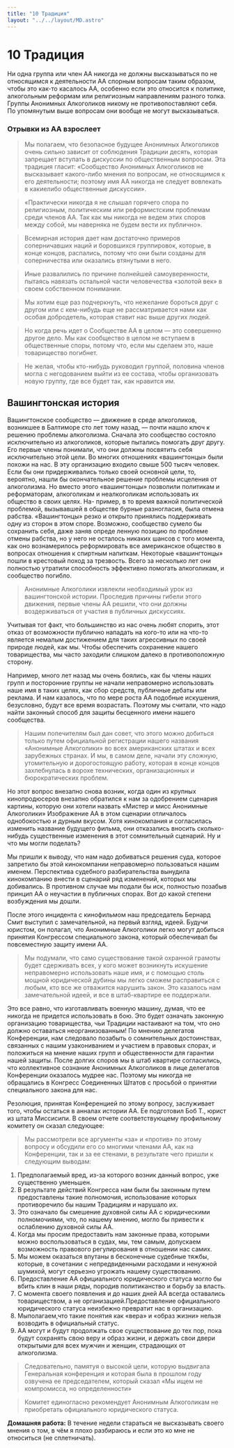 ```yaml
---
title: "10 Традиция"
layout: "../../layout/MD.astro"
---
```


# 10 Традиция

Ни одна группа или член АА никогда не должны высказываться по не относящимся к деятельности АА спорным вопросам таким образом, чтобы это как-то касалось АА, особенно если это относится к политике, алкогольным реформам или религиозным направлениям разного толка. Группы Анонимных Алкоголиков никому не противопоставляют себя. По упомянутым выше вопросам они вообще не могут высказываться.

### Отрывки из АА взрослеет

> Мы полагаем, что безопасное будущее Анонимных Алкоголиков очень сильно зависит от соблюдения Традиции десять, которая запрещает вступать в дискуссии по общественным вопросам. Эта традиция гласит: «Сообщество Анонимных Алкоголиков не высказывает какого-либо мнения по вопросам, не относящимся к его деятельности; поэтому имя АА никогда не следует вовлекать в какиелибо общественные дискуссии».

> «Практически никогда я не слышал горячего спора по религиозным, политическим или реформистским проблемам среди членов АА. Так как мы никогда не ведем этих споров между собой, мы наверняка не будем вести их публично».

> Всемирная история дает нам достаточно примеров соперничавших наций и боровшихся группировок, которые, в конце концов, распались, потому что они были созданы для соперничества или оказались втянутыми в него. 

> Иные развалились по причине полнейшей самоуверенности, пытаясь навязать остальной части человечества «золотой век» в своем собственном понимании.

> Мы хотим еще раз подчеркнуть, что нежелание бороться друг с другом или с кем-нибудь еще не рассматривается нами как особая добродетель, которая ставит нас выше других людей. 

> Но когда речь идет о Сообществе АА в целом — это совершенно другое дело. Мы как сообщество в целом не вступаем в общественные споры, потому что, если мы сделаем это, наше товарищество погибнет. 

> Не желая, чтобы кто-нибудь руководил группой, половина членов могла с негодованием выйти из ее состава, чтобы организовать новую группу, где все будет так, как нравится им. 

## Вашингтонская история

Вашингтонское сообщество — движение в среде алкоголиков, возникшее в Балтиморе сто лет тому назад, — почти нашло ключ к решению проблемы алкоголизма. Сначала это сообщество состояло исключительно из алкоголиков, которые пытались помогать друг другу. Его первые члены понимали, что они должны посвятить себя исключительно этой цели. Во многих отношениях «вашингтонцы» были похожи на нас. В эту организацию входило свыше 500 тысяч человек. Если бы они придерживались только своей основной цели, то, вероятно, нашли бы окончательное решение проблемы исцеления от алкоголизма. Но вместо этого «вашингтонцы» позволили политикам и реформаторам, алкоголикам и неалкоголикам использовать их общество в своих целях. На-
пример, в то время важной политической проблемой, вызывавшей в обществе бурные разногласия, была отмена рабства. «Вашингтонцы» резко и открыто принялись поддерживать одну из сторон в этом споре.
Возможно, сообщество сумело бы сохранить себя, даже заняв опреде ленную позицию по проблеме отмены рабства, но у него не осталось никаких шансов с того момента, как оно вознамерилось реформировать все американское общество в вопросах отношения к спиртным напиткам. Некоторые «вашингтонцы» пошли в крестовый поход за трезвость. Всего за несколько лет они полностью утратили способность эффективно помогать алкоголикам, и сообщество погибло.

> Анонимные Алкоголики извлекли необходимый урок из вашингтонской истории. Проследив причины гибели этого движения, первые члены АА решили, что они должны воздерживаться от участия в  публичных дискуссиях.

Учитывая тот факт, что большинство из нас очень любят спорить, этот отказ от возможности публично нападать на кого-то или на что-то является немалым достижением для таких агрессивных по своей природе людей, как мы. Чтобы обеспечить сохранение нашего товарищества, мы часто заходили слишком далеко в противоположную сторону.

Например, много лет назад мы очень боялись, как бы члены наших групп и посторонние группы не начали неправомерно использовать наше имя в таких целях, как сбор средств, публичные дебаты или реклама. И нам казалось, что по мере роста АА подобные искушения, безусловно, будут все время возрастать. Поэтому мы считали, что надо найти законный способ для защиты бесценного имени нашего сообщества.

> Нашим попечителям был дан совет, что этого можно добиться только путем официальной регистрации нашего названия «Анонимные Алкоголики» во всех американских штатах и всех зарубежных странах. И мы, в самом деле, начали эту сложную, утомительную и дорогостоящую работу, которая в конце концов захлебнулась в ворохе технических, организационных и бюрократических проблем.

Но этот вопрос внезапно снова возник, когда один из крупных кинопродюсеров внезапно обратился к нам за одобрением сценария картины, которую они хотели назвать «Мистер и мисс Анонимные Алкоголики» Изображение АА в этом сценарии отличалось однобокостью и дурным вкусом. Хотя кинокомпания и согласилась изменить название будущего фильма, они отказались вносить сколько-нибудь существенные изменения в этот сомнительный сценарий. Ну и что мы могли поделать?

Мы пришли к выводу, что нам надо добиваться решения суда, которое запретило бы этой кинокомпании неправомерно пользоваться нашим именем. Перспектива судебного разбирательства вынудила кинокомпанию внести в сценарий ряд изменений, которых мы добивались. В противном случае мы подали бы иск, полностью позабыв принцип АА о неучастии в публичных спорах. Вот до какой степени возбуждения мы дошли.

После этого инцидента с кинофильмом наш председатель Бернард Смит выступил с замечательной, на первый взгляд, идеей. Будучи юристом, он полагал, что Анонимные Алкоголики легко могут добиться принятия Конгрессом специального закона, который обеспечивал бы повсеместную защиту имени АА. 

> Мы подумали, что само существование такой охранной грамоты будет сдерживать всех, у кого может возникнуть искушение неправомерно использовать наше имя, и с помощью столь мощной юридической дубины мы легко сможем расправиться с любым, кто все же отважится нарушить закон. Это казалось нам замечательной идеей, и все в штаб-квартире ее поддержали.

Это все равно, что изготавливать военную машину, думая, что ее никогда не придется использовать в бою. Это будет означать законную организацию товарищества, чьи Традиции настаивают на том, что оно должно оставаться неорганизованным! По мнению делегатов Конференции, нам следовало позабыть о сомнительных достоинствах, связанных с нашим узакониванием и участием в правовых спорах, и положиться на мнение наших групп и общественности для гарантии нашей защиты. После долгих споров мы в штаб квартире согласились, что коллективное сознание Анонимных Алкоголиков в лице делегатов Конференции оказалось мудрее нас. Поэтому мы никогда не обращались в Конгресс Соединенных Штатов с просьбой о принятии специального закона для нас.

Резолюция, принятая Конференцией по этому вопросу, заслуживает того, чтобы остаться в анналах истории АА. Ее подготовил Боб Т., юрист из штата Миссисипи. В своем отчете соответствующему профильному комитету он сказал следующее:

> Мы рассмотрели все аргументы «за» и «против» по этому вопросу и обсудили его со многими членами АА, как на Конференции, так и за ее стенами, в результате чего пришли к следующим выводам:

1. Предполагаемый вред, из-за которого возник данный вопрос, уже существенно уменьшен.
2. В результате действий Конгресса нам были бы законным путем предоставлены такие полномочия, использование которых противоречило бы нашим Традициям и нарушало их.
3. Это означало бы смешение духовной силы АА с юридическими полномочиями, что, по нашему мнению, могло бы привести к ослаблению духовной силы АА.
4. Когда мы просим предоставить нам законные права, которыми можно воспользоваться в судах, мы, тем самым, допускаем возможность правового регулирования в отношении нас самих.
5. Мы можем оказаться впутаны в бесконечные судебные тяжбы, которые, в сочетании с непредвиденными расходами и ненужной шумихой, могут серьезно угрожать нашему существованию.
6. Предоставление АА официального юридического статуса могло бы вбить клин в наши ряды, породив политиканство и борьбу за власть.
7. С момента своего появления и до наших дней АА всегда оставались товариществом, а не организацией.Предоставление официального юридического статуса неизбежно превратит нас в организацию.
8. Мыполагаем,что такие понятия как «вера» и «образ жизни» нельзя возводить в официальный статус.
9. АА могут и будут продолжать свое существование до тех пор, пока будут сохранять свою веру и образ жизни, и держать свои двери открытыми для всех мужчин и женщин, страдающих от алкоголизма.

> Следовательно, памятуя о высокой цели, которую выдвигала Генеральная конференция и которая была в прошлом году озвучена ее председателем, который сказал «Мы ищем не компромисса, но определенности»

> Комитет единогласно рекомендует Анонимным Алкоголикам не приобретать официального юридического статуса.

**Домашняя работа:** В течение недели стараться не высказывать своего мнения о том, в чём я плохо разбираюсь и если это ко мне не относиться (не сплетничать).

